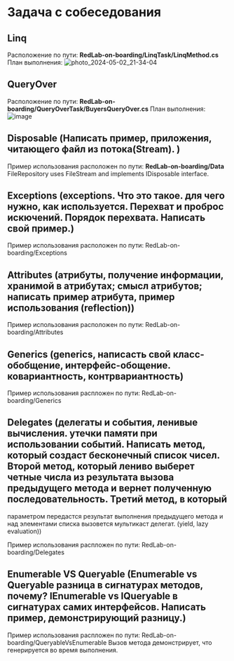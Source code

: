 # Задача с собеседования
## Linq

Расположение по пути: **RedLab-on-boarding/LinqTask/LinqMethod.cs**
План выполнения:
![photo_2024-05-02_21-34-04](https://github.com/programmerCH11/on-borading/assets/167399971/3a2248c0-7fc9-42de-aeaf-7ccf6fec2b95)


## QueryOver

Расположение по пути: **RedLab-on-boarding/QueryOverTask/BuyersQueryOver.cs**
План выполнения:
![image](https://github.com/programmerCH11/on-borading/assets/167399971/e060505a-a3c4-46c6-8c4e-d9e72ce8fcf4)

## Disposable (Написать пример, приложения, читающего файл из потока(Stream). )

Пример использования расположен по пути: **RedLab-on-boarding/Data**
FileRepository uses FileStream and implements IDisposable interface.

## Exceptions (exceptions. Что это такое. для чего нужно, как используется. Перехват и проброс искючений. Порядок перехвата. Написать свой пример.)

Пример использования расположен по пути: RedLab-on-boarding/Exceptions

## Attributes (атрибуты, получение информации, хранимой в атрибутах; смысл атрибутов; написать пример атрибута, пример использования (reflection))

Пример использования расположен по пути: RedLab-on-boarding/Attributes

## Generics (generics, написасть свой класс-обобщение, интерфейс-обощение. ковариантность, контрвариантность)

Пример использования распложен по пути: RedLab-on-boarding/Generics

## Delegates (делегаты и события, ленивые вычисления. утечки памяти при использовании событий. Написать метод, который создаст бесконечный список чисел. Второй метод, который лениво выберет четные числа из результата вызова предыдущего метода и вернет полученную последовательность. Третий метод, в который 
параметром передастся результат выполнения предыдущего метода и над элементами списка вызовется мультикаст делегат. (yield, lazy evaluation))

Пример использования распложен по пути: RedLab-on-boarding/Delegates

## Enumerable VS Queryable (Enumerable vs Queryable разница в сигнатурах методов, почему? IEnumerable vs IQueryable в сигнатурах самих интерфейсов. Написать пример, демонстрирующий разницу.)

Пример использования распложен по пути: RedLab-on-boarding/QueryableVsEnumerable
Вызов метода демонстрирует, что генерируется во время выполнения. 


